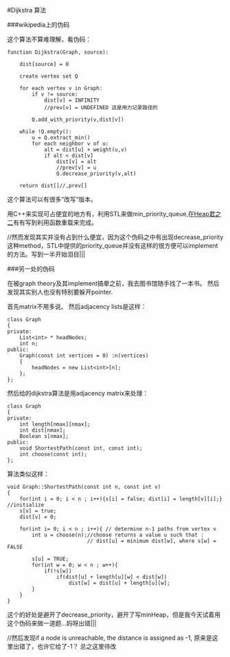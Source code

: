 #Dijkstra 算法


###wikipedia上的伪码

这个算法不算难理解，看伪码：


```
function Dijkstra(Graph, source):

	dist[source] = 0
		
	create vertex set Q 
	
	for each vertex v in Graph:
		if v != source:
			dist[v] = INFINITY
			//prev[v] = UNDEFINED 这是用力记录路径的
		
		Q.add_with_priority(v,dist[v])
	
	while !Q.empty():
		u = Q.extract_min()
		for each neighbor v of u:
			alt = dist[u] + weight(u,v)
			if alt < dist[v]
				dist[v] = alt
				//prev[v] = u
				Q.decrease_priority(v,alt)
				
	return dist[]//,prev[]

```

这个算法可以有很多“改写“版本。

用C++来实现可占便宜的地方有，利用STL来做min_priority_queue,在[Heap君之二][id]有有写到利用函数重载来完成。

//然而发现其实并没有占到什么便宜，因为这个伪码之中有出现decrease_priority这种method，STL中提供的priority_queue并没有这样的很方便可以implement的方法。写到一半开始泪目|||

[id]:http://krisyu.github.io/2015/heap君之二/

###另一处的伪码

在被graph theory及其implement搞晕之前，我去图书馆随手找了一本书。
然后发现其实别人也没有特别要躲开pointer.

首先matrix不用多说。
然后adjacency lists是这样：

```
class Graph
{
private:
	List<int> * headNodes;
	int n;
public:
	Graph(const int vertices = 0) :n(vertices)
	{
		headNodes = new List<int>[n];
	};
};

```

然后给的dijkstra算法是用adjacency matrix来处理：


```
class Graph
{	
private:
	int length[nmax][nmax];
	int dist[nmax];
	Boolean s[nmax];
public:
	void ShortestPath(const int, const int);
	int choose(const int);
};

```

算法类似这样：

```
void Graph::ShortestPath(const int n, const int v)
{
	for(int i = 0; i < n ; i++){s[i] = false; dist[i] = length[v][i];} //initialize
	s[v] = true;
	dist[v] = 0;
	
	for(int i= 0; i < n ; i++){ // determine n-1 paths from vertex v
		int u = choose(n);//choose returns a value u such that :
						  // dist[u] = minimum dist[w], where s[w] = FALSE
		
		s[u] = TRUE;
		for(int w = 0; w < n ; w++){
			if(!s[w])
				if(dist[u] + length[u][w] < dist[w])
					dist[w] = dist[u] + length[u][w];
		}
	}
}

```

这个的好处是避开了decrease_priority，避开了写minHeap，但是我今天试着用这个伪码来做一道题...妈呀出错|||

//然后发现if a node is unreachable, the distance is assigned as -1, 原来是这里出错了，也许它给了-1？ 总之这里待改



